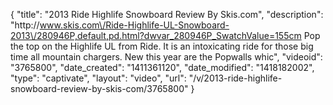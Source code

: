 {
    "title": "2013 Ride Highlife Snowboard Review By Skis.com",
    "description": "http:\/\/www.skis.com\/Ride-Highlife-UL-Snowboard-2013\/280946P,default,pd.html?dwvar_280946P_SwatchValue=155cm  Pop the top on the Highlife UL from Ride. It is an intoxicating ride for those big time all mountain chargers. New this year are the Popwalls whic",
    "videoid": "3765800",
    "date_created": "1411361120",
    "date_modified": "1418182002",
    "type": "captivate",
    "layout": "video",
    "url": "\/v\/2013-ride-highlife-snowboard-review-by-skis-com\/3765800"
}